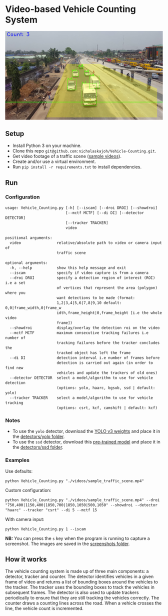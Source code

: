 # Video-based Vehicle Counting System
![](vehicle_counting.png)

## Setup
- Install Python 3 on your machine.
- Clone this repo `git@github.com:nicholaskajoh/Vehicle-Counting.git`.
- Get video footage of a traffic scene ([sample videos](https://drive.google.com/drive/folders/1h8ANowkfm4TXGDg7R5Z6rnosySVc-Ht7?usp=sharing)).
- Create and/or use a virtual environment.
- Run `pip install -r requirements.txt` to install dependencies.

## Run

### Configuration
```
usage: Vehicle_Counting.py [-h] [--iscam] [--droi DROI] [--showdroi]
                           [--mctf MCTF] [--di DI] [--detector DETECTOR]
                           [--tracker TRACKER]
                           video

positional arguments:
  video                relative/absolute path to video or camera input of
                       traffic scene

optional arguments:
  -h, --help           show this help message and exit
  --iscam              specify if video capture is from a camera
  --droi DROI          specify a detection region of interest (ROI) i.e a set
                       of vertices that represent the area (polygon) where you
                       want detections to be made (format:
                       1,2|3,4|5,6|7,8|9,10 default: 0,0|frame_width,0|frame_w
                       idth,frame_height|0,frame_height [i.e the whole video
                       frame])
  --showdroi           display/overlay the detection roi on the video
  --mctf MCTF          maximum consecutive tracking failures i.e number of
                       tracking failures before the tracker concludes the
                       tracked object has left the frame
  --di DI              detection interval i.e number of frames before
                       detection is carried out again (in order to find new
                       vehicles and update the trackers of old ones)
  --detector DETECTOR  select a model/algorithm to use for vehicle detection
                       (options: yolo, haarc, bgsub, ssd | default: yolo)
  --tracker TRACKER    select a model/algorithm to use for vehicle tracking
                       (options: csrt, kcf, camshift | default: kcf)
```

### Notes
- To use the `yolo` detector, download the [YOLO v3 weights](https://pjreddie.com/media/files/yolov3.weights) and place it in the [detectors/yolo folder](/detectors/yolo).
- To use the `ssd` detector, download this [pre-trained model](https://drive.google.com/file/d/0BzKzrI_SkD1_WVVTSmQxU0dVRzA/view) and place it in the [detectors/ssd folder](/detectors/ssd).

### Examples
Use defaults:

```
python Vehicle_Counting.py "./videos/sample_traffic_scene.mp4"
```

Custom configuration:

```
python Vehicle_Counting.py "./videos/sample_traffic_scene.mp4" --droi "750,400|1150,400|1850,700|1850,1050|500,1050" --showdroi --detector "haarc" --tracker "csrt" --di 5 --mctf 15
```

With camera input:

```
python Vehicle_Counting.py 1 --iscam
```

__NB:__ You can press the `s` key when the program is running to capture a screenshot. The images are saved in the [screenshots folder](/screenshots).

## How it works
The vehicle counting system is made up of three main components: a detector, tracker and counter. The detector identifies vehicles in a given frame of video and returns a list of bounding boxes around the vehicles to the tracker. The tracker uses the bounding boxes to track the vehicles in subsequent frames. The detector is also used to update trackers periodically to ensure that they are still tracking the vehicles correctly. The counter draws a counting lines across the road. When a vehicle crosses the line, the vehicle count is incremented.